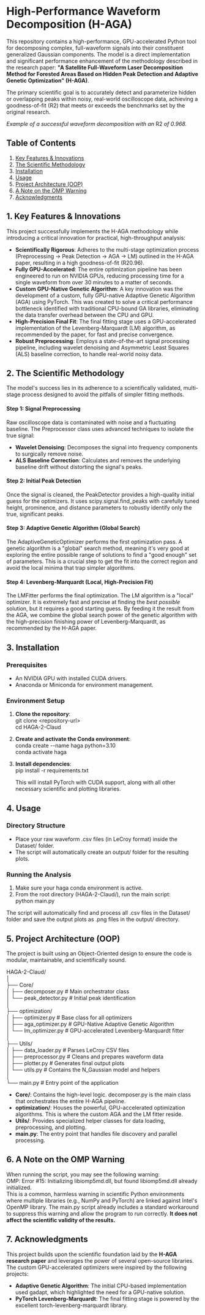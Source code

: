 # **High-Performance Waveform Decomposition (H-AGA)**

This repository contains a high-performance, GPU-accelerated Python tool for decomposing complex, full-waveform signals into their constituent generalized Gaussian components. The model is a direct implementation and significant performance enhancement of the methodology described in the research paper: **"A Satellite Full-Waveform Laser Decomposition Method for Forested Areas Based on Hidden Peak Detection and Adaptive Genetic Optimization" (H-AGA)**.

The primary scientific goal is to accurately detect and parameterize hidden or overlapping peaks within noisy, real-world oscilloscope data, achieving a goodness-of-fit (R2) that meets or exceeds the benchmarks set by the original research.

*Example of a successful waveform decomposition with an* R2 *of 0.968.*

## **Table of Contents**

1. [Key Features & Innovations](https://www.google.com/search?q=%231-key-features--innovations)  
2. [The Scientific Methodology](https://www.google.com/search?q=%232-the-scientific-methodology)  
3. [Installation](https://www.google.com/search?q=%233-installation)  
4. [Usage](https://www.google.com/search?q=%234-usage)  
5. [Project Architecture (OOP)](https://www.google.com/search?q=%235-project-architecture-oop)  
6. [A Note on the OMP Warning](https://www.google.com/search?q=%236-a-note-on-the-omp-warning)  
7. [Acknowledgments](https://www.google.com/search?q=%237-acknowledgments)

## **1\. Key Features & Innovations**

This project successfully implements the H-AGA methodology while introducing a critical innovation for practical, high-throughput analysis:

* **Scientifically Rigorous**: Adheres to the multi-stage optimization process (Preprocessing \-\> Peak Detection \-\> AGA \-\> LM) outlined in the H-AGA paper, resulting in a high goodness-of-fit (R20.96).  
* **Fully GPU-Accelerated**: The entire optimization pipeline has been engineered to run on NVIDIA GPUs, reducing processing time for a single waveform from over 30 minutes to a matter of seconds.  
* **Custom GPU-Native Genetic Algorithm**: A key innovation was the development of a custom, fully GPU-native Adaptive Genetic Algorithm (AGA) using PyTorch. This was created to solve a critical performance bottleneck identified with traditional CPU-bound GA libraries, eliminating the data transfer overhead between the CPU and GPU.  
* **High-Precision Final Fit**: The final fitting stage uses a GPU-accelerated implementation of the Levenberg-Marquardt (LM) algorithm, as recommended by the paper, for fast and precise convergence.  
* **Robust Preprocessing**: Employs a state-of-the-art signal processing pipeline, including wavelet denoising and Asymmetric Least Squares (ALS) baseline correction, to handle real-world noisy data.

## **2\. The Scientific Methodology**

The model's success lies in its adherence to a scientifically validated, multi-stage process designed to avoid the pitfalls of simpler fitting methods.

#### **Step 1: Signal Preprocessing**

Raw oscilloscope data is contaminated with noise and a fluctuating baseline. The Preprocessor class uses advanced techniques to isolate the true signal:

* **Wavelet Denoising**: Decomposes the signal into frequency components to surgically remove noise.  
* **ALS Baseline Correction**: Calculates and removes the underlying baseline drift without distorting the signal's peaks.

#### **Step 2: Initial Peak Detection**

Once the signal is cleaned, the PeakDetector provides a high-quality initial guess for the optimizers. It uses scipy.signal.find\_peaks with carefully tuned height, prominence, and distance parameters to robustly identify only the true, significant peaks.

#### **Step 3: Adaptive Genetic Algorithm (Global Search)**

The AdaptiveGeneticOptimizer performs the first optimization pass. A genetic algorithm is a "global" search method, meaning it's very good at exploring the entire possible range of solutions to find a "good enough" set of parameters. This is a crucial step to get the fit into the correct region and avoid the local minima that trap simpler algorithms.

#### **Step 4: Levenberg-Marquardt (Local, High-Precision Fit)**

The LMFitter performs the final optimization. The LM algorithm is a "local" optimizer. It is extremely fast and precise at finding the *best possible* solution, but it requires a good starting guess. By feeding it the result from the AGA, we combine the global search power of the genetic algorithm with the high-precision finishing power of Levenberg-Marquardt, as recommended by the H-AGA paper.

## **3\. Installation**

### **Prerequisites**

* An NVIDIA GPU with installed CUDA drivers.  
* Anaconda or Miniconda for environment management.

### **Environment Setup**

1. **Clone the repository**:  
   git clone \<repository-url\>  
   cd HAGA-2-Claud

2. **Create and activate the Conda environment**:  
   conda create \--name haga python=3.10  
   conda activate haga

3. **Install dependencies**:  
   pip install \-r requirements.txt

   This will install PyTorch with CUDA support, along with all other necessary scientific and plotting libraries.

## **4\. Usage**

### **Directory Structure**

* Place your raw waveform .csv files (in LeCroy format) inside the Dataset/ folder.  
* The script will automatically create an output/ folder for the resulting plots.

### **Running the Analysis**

1. Make sure your haga conda environment is active.  
2. From the root directory (HAGA-2-Claud/), run the main script:  
   python main.py

The script will automatically find and process all .csv files in the Dataset/ folder and save the output plots as .png files in the output/ directory.

## **5\. Project Architecture (OOP)**

The project is built using an Object-Oriented design to ensure the code is modular, maintainable, and scientifically sound.

HAGA-2-Claud/  
│  
├── Core/  
│   ├── decomposer.py       \# Main orchestrator class  
│   └── peak\_detector.py    \# Initial peak identification  
│  
├── optimization/  
│   ├── optimizer.py        \# Base class for all optimizers  
│   ├── aga\_optimizer.py    \# GPU-Native Adaptive Genetic Algorithm  
│   └── lm\_optimizer.py     \# GPU-accelerated Levenberg-Marquardt fitter  
│  
├── Utils/  
│   ├── data\_loader.py      \# Parses LeCroy CSV files  
│   ├── preprocessor.py     \# Cleans and prepares waveform data  
│   ├── plotter.py          \# Generates final output plots  
│   └── utils.py            \# Contains the N\_Gaussian model and helpers  
│  
└── main.py                 \# Entry point of the application

* **Core/**: Contains the high-level logic. decomposer.py is the main class that orchestrates the entire H-AGA pipeline.  
* **optimization/**: Houses the powerful, GPU-accelerated optimization algorithms. This is where the custom AGA and the LM fitter reside.  
* **Utils/**: Provides specialized helper classes for data loading, preprocessing, and plotting.  
* **main.py**: The entry point that handles file discovery and parallel processing.

## **6\. A Note on the OMP Warning**

When running the script, you may see the following warning:  
OMP: Error \#15: Initializing libiomp5md.dll, but found libiomp5md.dll already initialized.  
This is a common, harmless warning in scientific Python environments where multiple libraries (e.g., NumPy and PyTorch) are linked against Intel's OpenMP library. The main.py script already includes a standard workaround to suppress this warning and allow the program to run correctly. **It does not affect the scientific validity of the results.**

## **7\. Acknowledgments**

This project builds upon the scientific foundation laid by the **H-AGA research paper** and leverages the power of several open-source libraries. The custom GPU-accelerated optimizers were inspired by the following projects:

* **Adaptive Genetic Algorithm**: The initial CPU-based implementation used gadapt, which highlighted the need for a GPU-native solution.  
* **PyTorch Levenberg-Marquardt**: The final fitting stage is powered by the excellent torch-levenberg-marquardt library.